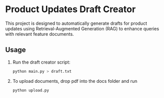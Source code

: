 # Product Updates Draft Creator

This project is designed to automatically generate drafts for product updates using Retrieval-Augmented Generation (RAG) to enhance queries with relevant feature documents.

## Usage

1. Run the draft creator script:
    ```bash
    python main.py > draft.txt
    ```
2. To upload documents, drop pdf into the docs folder and run
    ```bash
    python upload.py
    ```
